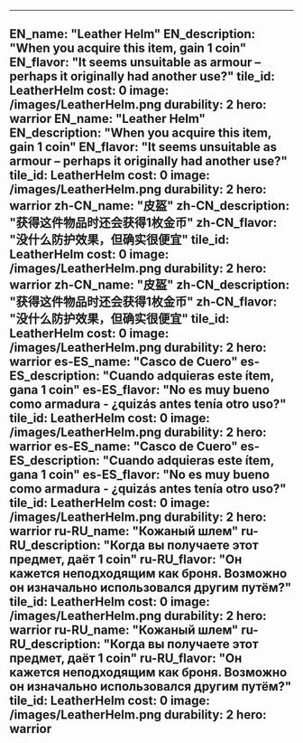 ---

EN_name: "Leather Helm"
EN_description: "When you acquire this item, gain 1 coin"
EN_flavor: "It seems unsuitable as armour – perhaps it originally had another use?"
tile_id: LeatherHelm
cost: 0
image: /images/LeatherHelm.png
durability: 2
hero: warrior
EN_name: "Leather Helm"
EN_description: "When you acquire this item, gain 1 coin"
EN_flavor: "It seems unsuitable as armour – perhaps it originally had another use?"
tile_id: LeatherHelm
cost: 0
image: /images/LeatherHelm.png
durability: 2
hero: warrior
zh-CN_name: "皮盔"
zh-CN_description: "获得这件物品时还会获得1枚金币"
zh-CN_flavor: "没什么防护效果，但确实很便宜"
tile_id: LeatherHelm
cost: 0
image: /images/LeatherHelm.png
durability: 2
hero: warrior
zh-CN_name: "皮盔"
zh-CN_description: "获得这件物品时还会获得1枚金币"
zh-CN_flavor: "没什么防护效果，但确实很便宜"
tile_id: LeatherHelm
cost: 0
image: /images/LeatherHelm.png
durability: 2
hero: warrior
es-ES_name: "Casco de Cuero"
es-ES_description: "Cuando adquieras este ítem, gana 1 coin"
es-ES_flavor: "No es muy bueno como armadura - ¿quizás antes tenía otro uso?"
tile_id: LeatherHelm
cost: 0
image: /images/LeatherHelm.png
durability: 2
hero: warrior
es-ES_name: "Casco de Cuero"
es-ES_description: "Cuando adquieras este ítem, gana 1 coin"
es-ES_flavor: "No es muy bueno como armadura - ¿quizás antes tenía otro uso?"
tile_id: LeatherHelm
cost: 0
image: /images/LeatherHelm.png
durability: 2
hero: warrior
ru-RU_name: "Кожаный шлем"
ru-RU_description: "Когда вы получаете этот предмет, даёт 1 coin"
ru-RU_flavor: "Он кажется неподходящим как броня. Возможно он изначально использовался другим путём?"
tile_id: LeatherHelm
cost: 0
image: /images/LeatherHelm.png
durability: 2
hero: warrior
ru-RU_name: "Кожаный шлем"
ru-RU_description: "Когда вы получаете этот предмет, даёт 1 coin"
ru-RU_flavor: "Он кажется неподходящим как броня. Возможно он изначально использовался другим путём?"
tile_id: LeatherHelm
cost: 0
image: /images/LeatherHelm.png
durability: 2
hero: warrior
---